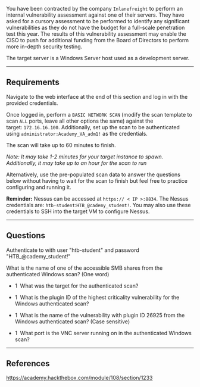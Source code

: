 
You have been contracted by the company `Inlanefreight` to perform an internal vulnerability assessment against one of their servers. They have asked for a cursory assessment to be performed to identify any significant vulnerabilities as they do not have the budget for a full-scale penetration test this year. The results of this vulnerability assessment may enable the CISO to push for additional funding from the Board of Directors to perform more in-depth security testing.

The target server is a Windows Server host used as a development server.

---

## Requirements

Navigate to the web interface at the end of this section and log in with the provided credentials.

Once logged in, perform a `BASIC NETWORK SCAN` (modify the scan template to scan `ALL` ports, leave all other options the same) against the target: `172.16.16.100`. Additionally, set up the scan to be authenticated using `administrator:Academy_VA_adm1!` as the credentials.

The scan will take up to 60 minutes to finish.

_Note: It may take 1-2 minutes for your target instance to spawn. Additionally, it may take up to an hour for the scan to run_

Alternatively, use the pre-populated scan data to answer the questions below without having to wait for the scan to finish but feel free to practice configuring and running it.

**Reminder:** Nessus can be accessed at `https:// < IP >:8834`. The Nessus credentials are: `htb-student`:`HTB_@cademy_student!`. You may also use these credentials to SSH into the target VM to configure Nessus.

---

## Questions

Authenticate to with user "htb-student" and password "HTB_@cademy_student!"

What is the name of one of the accessible SMB shares from the authenticated Windows scan? (One word)

+ 1  What was the target for the authenticated scan?


+ 1  What is the plugin ID of the highest criticality vulnerability for the Windows authenticated scan?


+ 1  What is the name of the vulnerability with plugin ID 26925 from the Windows authenticated scan? (Case sensitive)


+ 1  What port is the VNC server running on in the authenticated Windows scan?


---

## References

https://academy.hackthebox.com/module/108/section/1233